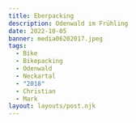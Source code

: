 ```yaml
---
title: Eberpacking
description: Odenwald im Frühling
date: 2022-10-05
banner: media06202017.jpeg
tags:
  - Bike
  - Bikepacking
  - Odenwald
  - Neckartal
  - "2018"
  - Christian
  - Mark
layout: layouts/post.njk
---
```


